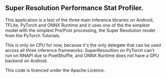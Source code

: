 ## Super Resolution Performance Stat Profiler.

This application is a test of the three main inference libraries on Android, TFLite, PyTorch and ONNX Runtime and it uses one of the the simplest model with the simplest Pre/Post processing, the Super Resolution model from the PyTorch Tutorials.

This is only on CPU for now, because it's the only delegate that can be used across all three inference frameworks.  SuperResoultion on PyTorch can't run on NNAPI due to PixelShuffle, and ONNX Runtime does not have a GPU backend on Android.

This code is licenced under the Apache Licence.
